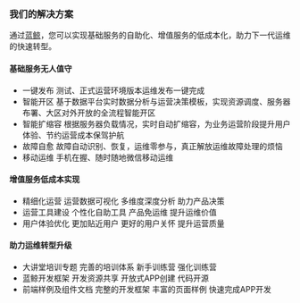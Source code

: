 ### 我们的解决方案
通过[蓝鲸](http://bk.tencent.com/ )，您可以实现基础服务的自助化、增值服务的低成本化，助力下一代运维的快速转型。
#### 基础服务无人值守
- 一键发布
测试、正式运营环境版本运维发布一键完成
- 智能开区
基于数据平台实时数据分析与运营决策模板，实现资源调度、服务器布署、大区对外开放的全流程智能开区
- 智能扩缩容
根据服务器负载情况，实时自动扩缩容，为业务运营阶段提升用户体验、节约运营成本保驾护航
- 故障自愈
故障自动识别、恢复，运维零参与，真正解放运维故障处理的烦恼
- 移动运维
手机在握、随时随地微信移动运维
#### 增值服务低成本实现
- 精细化运营
运营数据可视化
多维度深度分析
助力产品决策
- 运营工具建设
个性化自助工具
产品免运维
提升运维价值
- 用户体验优化
更加贴近用户
更好的用户关怀
提升运营质量
#### 助力运维转型升级
- 大讲堂培训专题
完善的培训体系
新手训练营
强化训练营
- 蓝鲸开发框架
开发资源共享
开放式APP创建
代码开源
- 前端样例及组件文档
完整的开发框架
丰富的页面样例
快速完成APP开发
